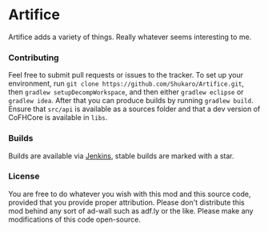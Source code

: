 # Artifice

Artifice adds a variety of things. Really whatever seems interesting to me.

### Contributing
Feel free to submit pull requests or issues to the tracker. To set up your environment, run `git clone https://github.com/Shukaro/Artifice.git`, then `gradlew setupDecompWorkspace`, and then either `gradlew eclipse` or `gradlew idea`. After that you can produce builds by running `gradlew build`. Ensure that `src/api` is available as a sources folder and that a dev version of CoFHCore is available in `libs`.

### Builds
Builds are available via [Jenkins](http://76.72.175.100:8080/job/Artifice/), stable builds are marked with a star.

### License
You are free to do whatever you wish with this mod and this source code, provided that you provide proper attribution.
Please don't distribute this mod behind any sort of ad-wall such as adf.ly or the like.
Please make any modifications of this code open-source.